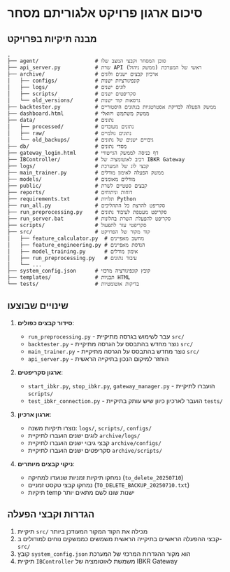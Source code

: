 # סיכום ארגון פרויקט אלגוריתם מסחר

## מבנה תיקיות בפרויקט

```
.
├── agent/                  # סוכן המסחר וקבצי המצב שלו
├── api_server.py           # שרת API ראשי של המערכת (ממשק ניהול)
├── archive/                # ארכיון קבצים ישנים ולוגים
│   ├── configs/            # קונפיגורציות ישנות
│   ├── logs/               # לוגים ישנים
│   ├── scripts/            # סקריפטים ישנים
│   └── old_versions/       # גרסאות קוד ישנות
├── backtester.py           # ממשק הפעלה לבדיקת אסטרטגיות בנתונים היסטוריים
├── dashboard.html          # ממשק משתמש ויזואלי
├── data/                   # נתונים
│   ├── processed/          # נתונים מעובדים
│   ├── raw/                # נתונים גולמיים
│   └── old_backups/        # גיבויים ישנים של נתונים
├── db/                     # מסדי נתונים
├── gateway_login.html      # דף כניסה לממשק הגייטוויי
├── IBController/           # רכיב לאוטומציה של IBKR Gateway
├── logs/                   # קבצי לוג של המערכת
├── main_trainer.py         # ממשק הפעלה לאימון מודלים
├── models/                 # מודלים מאומנים
├── public/                 # קבצים סטטיים לשרת
├── reports/                # דוחות וניתוחים
├── requirements.txt        # תלויות Python
├── run_all.py              # סקריפט להרצת כל התהליכים
├── run_preprocessing.py    # סקריפט מעטפת לעיבוד נתונים
├── run_server.bat          # סקריפט להפעלת השרת בחלונות
├── scripts/                # סקריפטי עזר לתפעול
├── src/                    # קוד מקור של הפרויקט
│   ├── feature_calculator.py  # מחשב מאפיינים
│   ├── feature_engineering.py # הנדסת מאפיינים
│   ├── model_training.py      # אימון מודלים
│   ├── run_preprocessing.py   # עיבוד נתונים
│   └── ...
├── system_config.json      # קובץ קונפיגורציה מרכזי
├── templates/              # תבניות HTML
└── tests/                  # בדיקות אוטומטיות
```

## שינויים שבוצעו

1. **סידור קבצים כפולים**:
   - `run_preprocessing.py` - עבר לשימוש בגרסה מתיקיית `src/`
   - `backtester.py` - נוצר מחדש בהתבסס על הגרסה מתיקיית `src/`
   - `main_trainer.py` - נוצר מחדש בהתבסס על הגרסה מתיקיית `src/`
   - `api_server.py` - הוחזר למיקום הנכון בתיקייה הראשית

2. **ארגון סקריפטים**:
   - `start_ibkr.py`, `stop_ibkr.py`, `gateway_manager.py` - הועברו לתיקיית `scripts/`
   - `test_ibkr_connection.py` - הועבר לארכיון כיוון שיש עותק בתיקיית `tests/`

3. **ארגון ארכיון**:
   - נוצרו תיקיות משנה: `logs/`, `scripts/`, `configs/`
   - לוגים ישנים הועברו לתיקיית `archive/logs/`
   - קבצי גיבוי ישנים הועברו לתיקיית `archive/configs/`
   - סקריפטים ישנים הועברו לתיקיית `archive/scripts/`

4. **ניקוי קבצים מיותרים**:
   - נמחקו תיקיות זמניות שנועדו למחיקה (`to_delete_20250710`)
   - נמחקו קבצי טקסט זמניים (`TO_DELETE_BACKUP_20250710.txt`)
   - תיקיות temp ישנות שונו לשם מתאים יותר

## הגדרות וקבצי הפעלה

1. תיקיית `src/` מכילה את הקוד המקור המעודכן ביותר
2. קבצי ההפעלה הראשיים בתיקייה הראשית משמשים כממשקים נוחים למודולים ב-`src/`
3. קובץ `system_config.json` הוא מקור ההגדרות המרכזי של המערכת
4. תיקיית `IBController` משמשת לאוטומציה של IBKR Gateway
